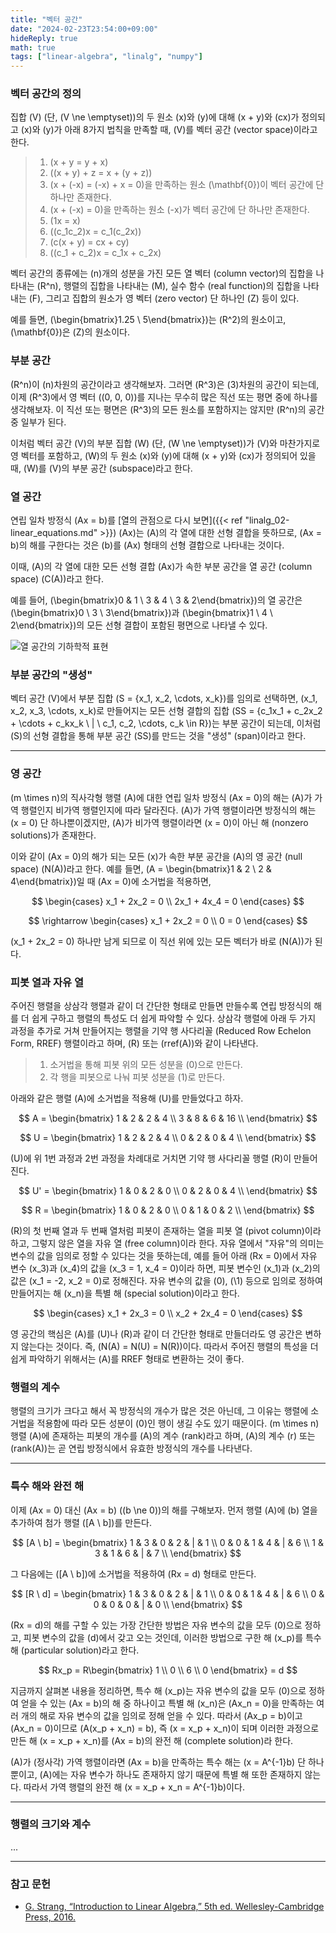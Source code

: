 ```yaml
---
title: "벡터 공간"
date: "2024-02-23T23:54:00+09:00"
hideReply: true
math: true
tags: ["linear-algebra", "linalg", "numpy"]
---
```


### 벡터 공간의 정의

집합 \(V\) (단, \(V \ne \emptyset\))의 두 원소 \(x\)와 \(y\)에 대해 \(x + y\)와 \(cx\)가 정의되고 \(x\)와 \(y\)가 아래 8가지 법칙을 만족할 때, \(V\)를 벡터 공간 (vector space)이라고 한다.

> 1. \(x + y = y + x\)
> 2. \((x + y) + z = x + (y + z)\)
> 3. \(x + (-x) = (-x) + x = 0\)을 만족하는 원소 \(\mathbf{0}\)이 벡터 공간에 단 하나만 존재한다.
> 4. \(x + (-x) = 0\)을 만족하는 원소 \(-x\)가 벡터 공간에 단 하나만 존재한다.
> 5. \(1x = x\)
> 6. \((c_1c_2)x = c_1(c_2x)\)
> 7. \(c(x + y) = cx + cy\)
> 8. \((c_1 + c_2)x = c_1x + c_2x\)

벡터 공간의 종류에는 \(n\)개의 성분을 가진 모든 열 벡터 (column vector)의 집합을 나타내는 \(R^n\), 행렬의 집합을 나타내는 \(M\), 실수 함수 (real function)의 집합을 나타내는 \(F\), 그리고 집합의 원소가 영 벡터 (zero vector) 단 하나인 \(Z\) 등이 있다.

예를 들면, \(\begin{bmatrix}1.25 \\ 5\end{bmatrix}\)는 \(R^2\)의 원소이고, \(\mathbf{0}\)은 \(Z\)의 원소이다.

### 부분 공간

\(R^n\)이 \(n\)차원의 공간이라고 생각해보자. 그러면 \(R^3\)은 \(3\)차원의 공간이 되는데, 이제 \(R^3\)에서 영 벡터 \((0, 0, 0)\)를 지나는 무수히 많은 직선 또는 평면 중에 하나를 생각해보자. 이 직선 또는 평면은 \(R^3\)의 모든 원소를 포함하지는 않지만 \(R^n\)의 공간 중 일부가 된다.

이처럼 벡터 공간 \(V\)의 부분 집합 \(W\) (단, \(W \ne \emptyset\))가 \(V\)와 마찬가지로 영 벡터를 포함하고, \(W\)의 두 원소 \(x\)와 \(y\)에 대해 \(x + y\)와 \(cx\)가 정의되어 있을 때, \(W\)를 \(V\)의 부분 공간 (subspace)라고 한다.

### 열 공간

연립 일차 방정식 \(Ax = b\)를 [열의 관점으로 다시 보면]({{< ref "linalg_02-linear_equations.md" >}}) \(Ax\)는 \(A\)의 각 열에 대한 선형 결합을 뜻하므로, \(Ax = b\)의 해를 구한다는 것은 \(b\)를 \(Ax\) 형태의 선형 결합으로 나타내는 것이다.

이때, \(A\)의 각 열에 대한 모든 선형 결합 \(Ax\)가 속한 부분 공간을 열 공간 (column space) \(C(A)\)라고 한다. 

예를 들어, \(\begin{bmatrix}0 & 1 \\ 3 & 4 \\ 3 & 2\end{bmatrix}\)의 열 공간은 \(\begin{bmatrix}0 \\ 3 \\ 3\end{bmatrix}\)과 \(\begin{bmatrix}1 \\ 4 \\ 2\end{bmatrix}\)의 모든 선형 결합이 포함된 평면으로 나타낼 수 있다.

![열 공간의 기하학적 표현](/images/notes/linalg_03-vector_spaces/column_space.png)

### 부분 공간의 "생성"

벡터 공간 \(V\)에서 부분 집합 \(S = \{x_1, x_2, \cdots, x_k\}\)를 임의로 선택하면, \(x_1, x_2, x_3, \cdots, x_k\)로 만들어지는 모든 선형 결합의 집합 \(SS = \{c_1x_1 + c_2x_2 + \cdots + c_kx_k \ | \ c_1, c_2, \cdots, c_k \in R\}\)는 부분 공간이 되는데, 이처럼 \(S\)의 선형 결합을 통해 부분 공간 \(SS\)를 만드는 것을 "생성" (span)이라고 한다.

---

### 영 공간

\(m \times n\)의 직사각형 행렬 \(A\)에 대한 연립 일차 방정식 \(Ax = 0\)의 해는 \(A\)가 가역 행렬인지 비가역 행렬인지에 따라 달라진다. \(A\)가 가역 행렬이라면 방정식의 해는 \(x = 0\) 단 하나뿐이겠지만, \(A\)가 비가역 행렬이라면 \(x = 0\)이 아닌 해 (nonzero solutions)가 존재한다.

이와 같이 \(Ax = 0\)의 해가 되는 모든 \(x\)가 속한 부분 공간을 \(A\)의 영 공간 (null space) \(N(A)\)라고 한다. 예를 들면, \(A = \begin{bmatrix}1 & 2 \\ 2 & 4\end{bmatrix}\)일 때 \(Ax = 0\)에 소거법을 적용하면,

$$
\begin{cases}
x_1 + 2x_2 = 0 \\
2x_1 + 4x_4 = 0
\end{cases}
$$

$$
\rightarrow \begin{cases}
x_1 + 2x_2 = 0 \\
0 = 0
\end{cases}
$$

\(x_1 + 2x_2 = 0\) 하나만 남게 되므로 이 직선 위에 있는 모든 벡터가 바로 \(N(A)\)가 된다.

### 피봇 열과 자유 열

주어진 행렬을 상삼각 행렬과 같이 더 간단한 형태로 만들면 만들수록 연립 방정식의 해를 더 쉽게 구하고 행렬의 특성도 더 쉽게 파악할 수 있다. 상삼각 행렬에 아래 두 가지 과정을 추가로 거쳐 만들어지는 행렬을 기약 행 사다리꼴 (Reduced Row Echelon Form, RREF) 행렬이라고 하며, \(R\) 또는 \(rref(A)\)와 같이 나타낸다.

> 1. 소거법을 통해 피봇 위의 모든 성분을 \(0\)으로 만든다.
> 2. 각 행을 피봇으로 나눠 피봇 성분을 \(1\)로 만든다.

아래와 같은 행렬 \(A\)에 소거법을 적용해 \(U\)를 만들었다고 하자.

$$
A = \begin{bmatrix}
1 & 2 & 2 & 4 \\ 
3 & 8 & 6 & 16 \\
\end{bmatrix}
$$

$$
U = \begin{bmatrix}
1 & 2 & 2 & 4 \\ 
0 & 2 & 0 & 4 \\
\end{bmatrix}
$$

\(U\)에 위 1번 과정과 2번 과정을 차례대로 거치면 기약 행 사다리꼴 행렬 \(R\)이 만들어진다.

$$
U' = \begin{bmatrix}
1 & 0 & 2 & 0 \\ 
0 & 2 & 0 & 4 \\
\end{bmatrix}
$$

$$
R = \begin{bmatrix}
1 & 0 & 2 & 0 \\ 
0 & 1 & 0 & 2 \\
\end{bmatrix}
$$

\(R\)의 첫 번째 열과 두 번째 열처럼 피봇이 존재하는 열을 피봇 열 (pivot column)이라 하고, 그렇지 않은 열을 자유 열 (free column)이라 한다. 자유 열에서 "자유"의 의미는 변수의 값을 임의로 정할 수 있다는 것을 뜻하는데, 예를 들어 아래 \(Rx = 0\)에서 자유 변수 \(x_3\)과 \(x_4\)의 값을 \(x_3 = 1, x_4 = 0\)이라 하면, 피봇 변수인 \(x_1\)과 \(x_2\)의 값은 \(x_1 = -2, x_2 = 0\)로 정해진다. 자유 변수의 값을 \(0\), (\1\) 등으로 임의로 정하여 만들어지는 해 \(x_n\)을 특별 해 (special solution)이라고 한다.

$$
\begin{cases}
x_1 + 2x_3 = 0 \\
x_2 + 2x_4 = 0 
\end{cases}
$$

영 공간의 핵심은 \(A\)를 \(U\)나 \(R\)과 같이 더 간단한 형태로 만들더라도 영 공간은 변하지 않는다는 것이다. 즉, \(N(A) = N(U) = N(R)\)이다. 따라서 주어진 행렬의 특성을 더 쉽게 파악하기 위해서는 \(A\)를 RREF 형태로 변환하는 것이 좋다. 

### 행렬의 계수

행렬의 크기가 크다고 해서 꼭 방정식의 개수가 많은 것은 아닌데, 그 이유는 행렬에 소거법을 적용함에 따라 모든 성분이 \(0\)인 행이 생길 수도 있기 때문이다. \(m \times n\) 행렬 \(A\)에 존재하는 피봇의 개수를 \(A\)의 계수 (rank)라고 하며, \(A\)의 계수 \(r\) 또는 \(rank(A)\)는 곧 연립 방정식에서 유효한 방정식의 개수를 나타낸다.

---

### 특수 해와 완전 해

이제 \(Ax = 0\) 대신 \(Ax = b\) (\(b \ne 0\))의 해를 구해보자. 먼저 행렬 \(A\)에 \(b\) 열을 추가하여 첨가 행렬 \([A \ b])를 만든다.

$$
[A \ b] = \begin{bmatrix}
1 & 3 & 0 & 2 & | & 1 \\ 
0 & 0 & 1 & 4 & | & 6 \\
1 & 3 & 1 & 6 & | & 7 \\
\end{bmatrix}
$$

그 다음에는 \([A \ b]\)에 소거법을 적용하여 \(Rx = d\) 형태로 만든다.

$$
[R \ d] = \begin{bmatrix}
1 & 3 & 0 & 2 & | & 1 \\ 
0 & 0 & 1 & 4 & | & 6 \\
0 & 0 & 0 & 0 & | & 0 \\
\end{bmatrix}
$$

\(Rx = d\)의 해를 구할 수 있는 가장 간단한 방법은 자유 변수의 값을 모두 \(0\)으로 정하고, 피봇 변수의 값을 \(d\)에서 갖고 오는 것인데, 이러한 방법으로 구한 해 \(x_p\)를 특수 해 (particular solution)라고 한다.

$$
Rx_p = R\begin{bmatrix}
1 \\ 
0 \\
6 \\
0
\end{bmatrix} = d
$$

지금까지 살펴본 내용을 정리하면, 특수 해 \(x_p\)는 자유 변수의 값을 모두 \(0\)으로 정하여 얻을 수 있는 \(Ax = b\)의 해 중 하나이고 특별 해 \(x_n\)은 \(Ax_n = 0\)을 만족하는 여러 개의 해로 자유 변수의 값을 임의로 정해 얻을 수 있다. 따라서 \(Ax_p = b\)이고 \(Ax_n = 0\)이므로 \(A(x_p + x_n) = b\), 즉 \(x = x_p + x_n\)이 되며 이러한 과정으로 만든 해 \(x = x_p + x_n\)를 \(Ax = b\)의 완전 해 (complete solution)라 한다.

\(A\)가 (정사각) 가역 행렬이라면 \(Ax = b\)을 만족하는 특수 해는 \(x = A^{-1}b\) 단 하나뿐이고, \(A\)에는 자유 변수가 하나도 존재하지 않기 때문에 특별 해 또한 존재하지 않는다. 따라서 가역 행렬의 완전 해 \(x = x_p + x_n = A^{-1}b\)이다.

---

### 행렬의 크기와 계수

...

---

### 참고 문헌

- [G. Strang, “Introduction to Linear Algebra,” 5th ed. Wellesley-Cambridge Press, 2016.](https://math.mit.edu/~gs/linearalgebra/ila5/indexila5.html)
